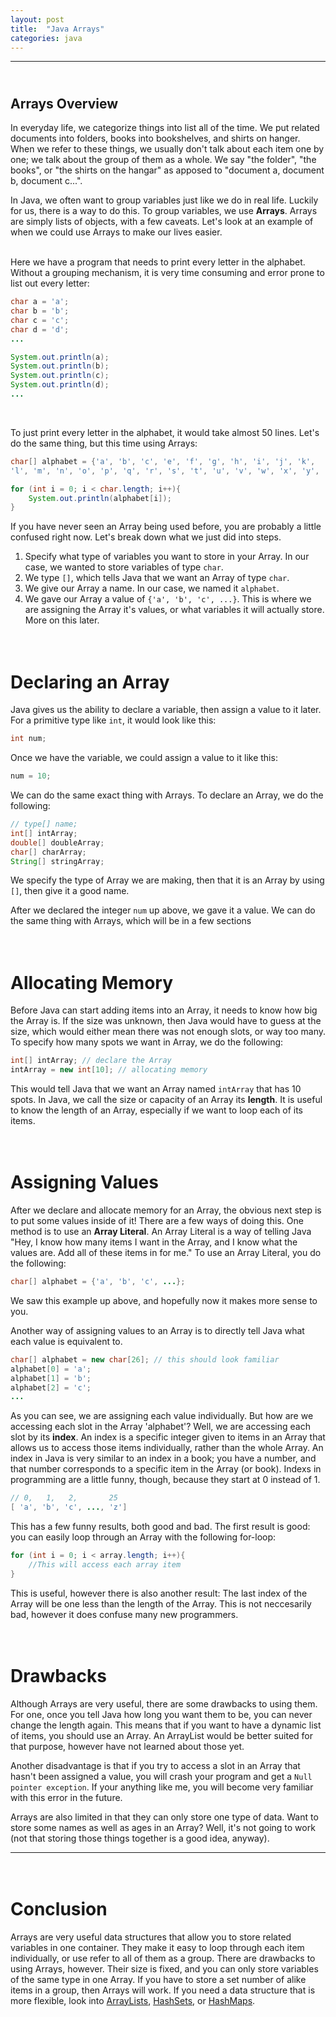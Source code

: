 ```yaml
---
layout: post
title:  "Java Arrays"
categories: java
---
```

***
## <br/> Arrays Overview

In everyday life, we categorize things into list all of the time. We put related documents into folders, books into bookshelves, and shirts on hanger. When we refer to these things, we usually don't talk about each item one by one; we talk about the group of them as a whole. We say "the folder", "the books", or "the shirts on the hangar" as apposed to "document a, document b, document c...". 

In Java, we often want to group variables just like we do in real life. Luckily for us, there is a way to do this. To group variables, we use **Arrays**. Arrays are simply lists of objects, with a few caveats. Let's look at an example of when we could use Arrays to make our lives easier.

<br/>
Here we have a program that needs to print every letter in the alphabet. Without a grouping mechanism, it is very time consuming and error prone to list out every letter:

```java
char a = 'a';
char b = 'b';
char c = 'c';
char d = 'd';
...

System.out.println(a);
System.out.println(b);
System.out.println(c);
System.out.println(d);
...
```

<br/>

To just print every letter in the alphabet, it would take almost 50 lines. Let's do the same thing, but this time using Arrays:

```java
char[] alphabet = {'a', 'b', 'c', 'e', 'f', 'g', 'h', 'i', 'j', 'k', 
'l', 'm', 'n', 'o', 'p', 'q', 'r', 's', 't', 'u', 'v', 'w', 'x', 'y', 'z'};

for (int i = 0; i < char.length; i++){
    System.out.println(alphabet[i]);
}
```

If you have never seen an Array being used before, you are probably a little confused right now. Let's break down what we just did into steps.

1. Specify what type of variables you want to store in your Array. In our case, we wanted to store variables of type `char`.
2. We type `[]`, which tells Java that we want an Array of type `char`.
3. We give our Array a name. In our case, we named it `alphabet`.
4. We gave our Array a value of `{'a', 'b', 'c', ...}`. This is where we are assigning the Array it's values, or what variables it will actually store. More on this later.


# <br/> Declaring an Array

Java gives us the ability to declare a variable, then assign a value to it later. For a primitive type like `int`, it would look like this:

```java
int num;
```

Once we have the variable, we could assign a value to it like this:

```java
num = 10;
```

We can do the same exact thing with Arrays. To declare an Array, we do the following:
```java
// type[] name;
int[] intArray;
double[] doubleArray;
char[] charArray;
String[] stringArray;
```

We specify the type of Array we are making, then that it is an Array by using `[]`, then give it a good name. 

After we declared the integer `num` up above, we gave it a value. We can do the same thing with Arrays, which will be in a few sections

# <br/> Allocating Memory

Before Java can start adding items into an Array, it needs to know how big the Array is. If the size was unknown, then Java would have to guess at the size, which would either mean there was not enough slots, or way too many. To specify how many spots we want in Array, we do the following:

```java
int[] intArray; // declare the Array
intArray = new int[10]; // allocating memory
```

This would tell Java that we want an Array named `intArray` that has 10 spots. In Java, we call the size or capacity of an Array its **length**. It is useful to know the length of an Array, especially if we want to loop each of its items.

# <br/> Assigning Values

After we declare and allocate memory for an Array, the obvious next step is to put some values inside of it! There are a few ways of doing this. One method is to use an **Array Literal**. An Array Literal is a way of telling Java "Hey, I know how many items I want in the Array, and I know what the values are. Add all of these items in for me." To use an Array Literal, you do the following:

```java
char[] alphabet = {'a', 'b', 'c', ...};
```

We saw this example up above, and hopefully now it makes more sense to you.


Another way of assigning values to an Array is to directly tell Java what each value is equivalent to. 
```java
char[] alphabet = new char[26]; // this should look familiar
alphabet[0] = 'a';
alphabet[1] = 'b';
alphabet[2] = 'c';
...
```

As you can see, we are assigning each value individually. But how are we accessing each slot in the Array 'alphabet'? Well, we are accessing each slot by its **index**. An index is a specific integer given to items in an Array that allows us to access those items individually, rather than the whole Array. An index in Java is very similar to an index in a book; you have a number, and that number corresponds to a specific item in the Array (or book). Indexs in programming are a little funny, though, because they start at 0 instead of 1. 

```java
// 0,   1,   2,       25
[ 'a', 'b', 'c', ..., 'z']
```

This has a few funny results, both good and bad. The first result is good: you can easily loop through an Array with the following for-loop:

```java
for (int i = 0; i < array.length; i++){
    //This will access each array item
}
```

This is useful, however there is also another result: The last index of the Array will be one less than the length of the Array. This is not neccesarily bad, however it does confuse many new programmers.

# <br/> Drawbacks

Although Arrays are very useful, there are some drawbacks to using them. For one, once you tell Java how long you want them to be, you can never change the length again. This means that if you want to have a dynamic list of items, you should use an Array. An ArrayList would be better suited for that purpose, however have not learned about those yet. 

Another disadvantage is that if you try to access a slot in an Array that hasn't been assigned a value, you will crash your program and get a `Null pointer exception`. If your anything like me, you will become very familiar with this error in the future.

Arrays are also limited in that they can only store one type of data. Want to store some names as well as ages in an Array? Well, it's not going to work (not that storing those things together is a good idea, anyway). 

***


# <br/> Conclusion

Arrays are very useful data structures that allow you to store related variables in one container. They make it easy to loop through each item individually, or use refer to all of them as a group. There are drawbacks to using Arrays, however. Their size is fixed, and you can only store variables of the same type in one Array. If you have to store a set number of alike items in a group, then Arrays will work. If you need a data structure that is more flexible, look into [ArrayLists](http://127.0.0.1:4000/java/2019/06/18/Java-ArrayLists.html), [HashSets](https://docs.oracle.com/javase/7/docs/api/java/util/HashSet.html), or [HashMaps](https://docs.oracle.com/javase/8/docs/api/java/util/HashMap.html).






